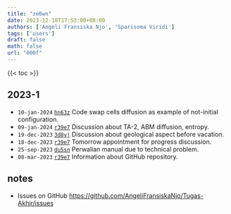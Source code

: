 ```yaml
---
title: "ze6wn"
date: 2023-12-18T17:53:00+08:00
authors: ['Angeli Fransiska Njo', 'Sparisoma Viridi']
tags: ['users']
draft: false
math: false
url: "000f"
---
```

{{< toc >}}


## 2023-1
+ `10-jan-2024` [`hn63z`](https://osf.io/hn63z) Code swap cells diffusion as example of not-initial configuration.
+ `09-jan-2024` [`r39e7`](https://osf.io/r39e7) Discussion about TA-2, ABM diffusion, entropy.
+ `19-dec-2023` [`3d8yj`](https://osf.io/3d8yj) Discussion about geological aspect before vacation.
+ `18-dec-2023` [`r39e7`](https://osf.io/r39e7) Tomorrow appointment for progress discussion.
+ `25-sep-2023` [`du5sn`](https://osf.io/du5sn) Perwalian manual due to technical problem.
+ `08-mar-2023` [`r39e7`](https://osf.io/r39e7) Information about GitHub repository.


## notes
+ Issues on GitHub https://github.com/AngeliFransiskaNjo/Tugas-Akhir/issues
